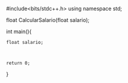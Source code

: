 #include<bits/stdc++.h>
using namespace std;

float CalcularSalario(float salario);

int main(){
	
	float salario;
	
	
	
	return 0;
}
